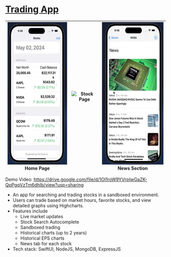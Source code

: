 # [Trading App](https://drive.google.com/file/d/1Ol1roW9YVrpIwGaZK-QpPgqVzTm6dhIb/view?usp=sharing)


| <img src="./imgs/Home.png" alt="Home Section" height="446"><br>Home Page| ![Stock Page](https://github.com/user-attachments/assets/fca9388b-3923-429d-bab6-a41ce95abdd0) |  <img src="./imgs/News.png" alt="News Section" height="446"><br>News Section|
|:-:|:-:|:-:|

Demo Video: https://drive.google.com/file/d/1Ol1roW9YVrpIwGaZK-QpPgqVzTm6dhIb/view?usp=sharing

* An app for searching and trading stocks in a sandboxed environment.
* Users can trade based on market hours, favorite stocks, and view detailed graphs using Highcharts.
* Features include
    - Live market updates
    - Stock Search Autocomplete
    - Sandboxed trading
    - Historical charts (up to 2 years)
    - Historical EPS charts
    - News tab for each stock
* Tech stack: SwiftUI, NodeJS, MongoDB, ExpressJS






